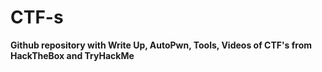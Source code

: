 # CTF-s
**Github repository with Write Up, AutoPwn, Tools, Videos of CTF's from HackTheBox and TryHackMe**
